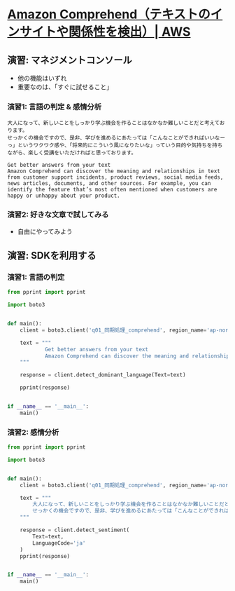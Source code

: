 # [Amazon Comprehend（テキストのインサイトや関係性を検出）| AWS](https://aws.amazon.com/jp/comprehend/?c=ml&sec=srv)

## 演習: マネジメントコンソール

- 他の機能はいずれ
- 重要なのは、「すぐに試せること」

### 演習1: 言語の判定 & 感情分析

```text
大人になって、新しいことをしっかり学ぶ機会を作ることはなかなか難しいことだと考えております。
せっかくの機会ですので、是非、学びを進めるにあたっては「こんなことができればいいなーっ」というワクワク感や、「将来的にこういう風になりたいな」っていう目的や気持ちを持ちながら、楽しく受講をいただければと思っております。
```

```text
Get better answers from your text
Amazon Comprehend can discover the meaning and relationships in text from customer support incidents, product reviews, social media feeds, news articles, documents, and other sources. For example, you can identify the feature that’s most often mentioned when customers are happy or unhappy about your product.
```

### 演習2: 好きな文章で試してみる

- 自由にやってみよう

## 演習: SDKを利用する
### 演習1: 言語の判定

```python
from pprint import pprint

import boto3


def main():
    client = boto3.client('q01_同期処理_comprehend', region_name='ap-northeast-1')

    text = """
            Get better answers from your text
            Amazon Comprehend can discover the meaning and relationships in text from customer support incidents, product reviews, social media feeds, news articles, documents, and other sources. For example, you can identify the feature that’s most often mentioned when customers are happy or unhappy about your product.
    """

    response = client.detect_dominant_language(Text=text)

    pprint(response)


if __name__ == '__main__':
    main()
```

### 演習2: 感情分析

```python
from pprint import pprint

import boto3


def main():
    client = boto3.client('q01_同期処理_comprehend', region_name='ap-northeast-1')

    text = """
        大人になって、新しいことをしっかり学ぶ機会を作ることはなかなか難しいことだと考えております。
        せっかくの機会ですので、是非、学びを進めるにあたっては「こんなことができればいいなーっ」というワクワク感や、「将来的にこういう風になりたいな」っていう目的や気持ちを持ちながら、楽しく受講をいただければと思っております。
    """

    response = client.detect_sentiment(
        Text=text,
        LanguageCode='ja'
    )
    pprint(response)


if __name__ == '__main__':
    main()
```




